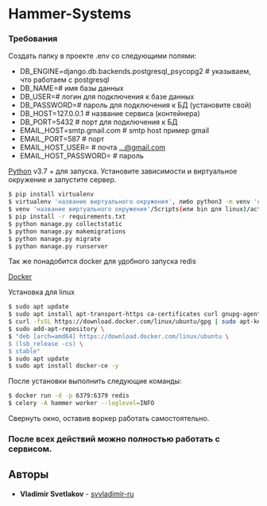 # Hammer-Systems

### Требования

Создать папку в проекте .env со следующими полями:

* DB_ENGINE=django.db.backends.postgresql_psycopg2 # указываем, что работаем с postgresql
* DB_NAME=# имя базы данных
* DB_USER=# логин для подключения к базе данных
* DB_PASSWORD=# пароль для подключения к БД (установите свой)
* DB_HOST=127.0.0.1 # название сервиса (контейнера)
* DB_PORT=5432 # порт для подключения к БД
* EMAIL_HOST=smtp.gmail.com  # smtp host пример gmail
* EMAIL_PORT=587  # порт 
* EMAIL_HOST_USER= # почта ...@gmail.com
* EMAIL_HOST_PASSWORD= # пароль

[Python](https://www.python.org/downloads/) v3.7 +  для запуска.
Установите зависимости и виртуальное окружение и запустите сервер.

```sh
$ pip install virtualenv
$ virtualenv 'название виртуального окружения', либо python3 -m venv 'название виртуального окружения'
$ venv 'название виртуального окружения'/Scripts(или bin для linux)/activate
$ pip install -r requirements.txt
$ python manage.py collectstatic
$ python manage.py makemigrations
$ python manage.py migrate
$ python manage.py runserver
```

Так же понадобится docker для удобного запуска redis

[Docker](https://www.docker.com/)

Установка для linux
```sh
$ sudo apt update
$ sudo apt install apt-transport-https ca-certificates curl gnupg-agent software-properties-common -y
$ curl -fsSL https://download.docker.com/linux/ubuntu/gpg | sudo apt-key add -
$ sudo add-apt-repository \
$ "deb [arch=amd64] https://download.docker.com/linux/ubuntu \
$ (lsb_release -cs) \
$ stable"
$ sudo apt update
$ sudo apt install docker-ce -y
```

После установки выполнить следующие команды:

```sh
$ docker run -d -p 6379:6379 redis
$ celery -A hammer worker --loglevel=INFO
```

Свернуть окно, оставив воркер работать самостоятельно.

### После всех действий можно полностью работать с сервисом.

## Авторы

* **Vladimir Svetlakov** - [svvladimir-ru](https://github.com/svvladimir-ru)

